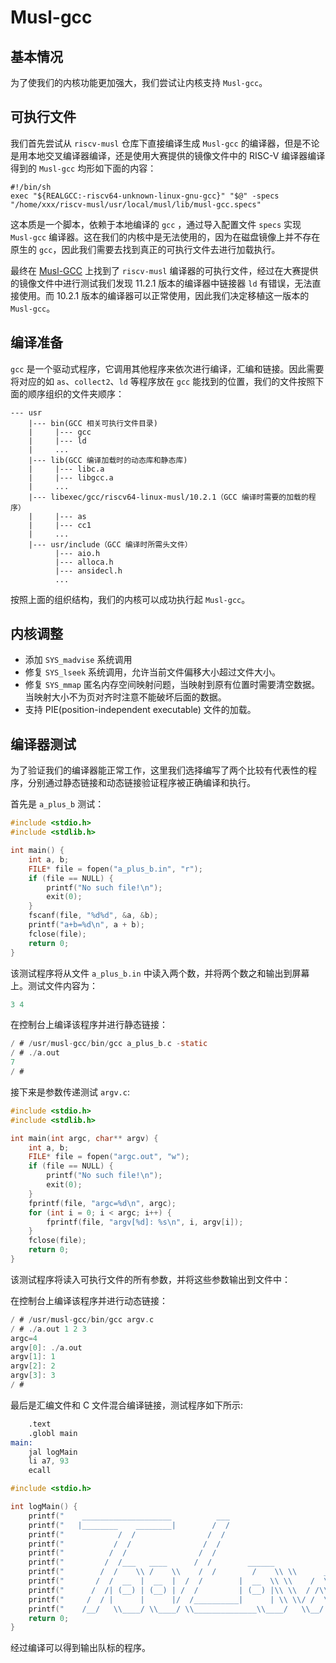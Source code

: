 # Musl-gcc

## 基本情况

为了使我们的内核功能更加强大，我们尝试让内核支持 `Musl-gcc`。

## 可执行文件

我们首先尝试从 `riscv-musl` 仓库下直接编译生成 `Musl-gcc` 的编译器，但是不论是用本地交叉编译器编译，还是使用大赛提供的镜像文件中的 RISC-V 编译器编译得到的 `Musl-gcc` 均形如下面的内容：

```shell
#!/bin/sh
exec "${REALGCC:-riscv64-unknown-linux-gnu-gcc}" "$@" -specs "/home/xxx/riscv-musl/usr/local/musl/lib/musl-gcc.specs"
```

这本质是一个脚本，依赖于本地编译的 `gcc` ，通过导入配置文件 `specs` 实现 `Musl-gcc` 编译器。这在我们的内核中是无法使用的，因为在磁盘镜像上并不存在原生的 `gcc`，因此我们需要去找到真正的可执行文件去进行加载执行。

最终在 [Musl-GCC](https://more.musl.cc/x86_64-linux-muslx32/) 上找到了 `riscv-musl` 编译器的可执行文件，经过在大赛提供的镜像文件中进行测试我们发现 11.2.1 版本的编译器中链接器 `ld` 有错误，无法直接使用。而 10.2.1 版本的编译器可以正常使用，因此我们决定移植这一版本的 `Musl-gcc`。

## 编译准备

`gcc` 是一个驱动式程序，它调用其他程序来依次进行编译，汇编和链接。因此需要将对应的如 `as`、`collect2`、`ld` 等程序放在 `gcc` 能找到的位置，我们的文件按照下面的顺序组织的文件夹顺序：

```shell
--- usr
    |--- bin(GCC 相关可执行文件目录)
    |     |--- gcc
    |     |--- ld
    |     ...
    |--- lib(GCC 编译加载时的动态库和静态库)
    |     |--- libc.a
    |     |--- libgcc.a
    |     ...
    |--- libexec/gcc/riscv64-linux-musl/10.2.1（GCC 编译时需要的加载的程序）
    |     |--- as
    |     |--- cc1
    |     ...
    |--- usr/include（GCC 编译时所需头文件）
          |--- aio.h
          |--- alloca.h
          |--- ansidecl.h
          ...
```

按照上面的组织结构，我们的内核可以成功执行起 `Musl-gcc`。

## 内核调整

* 添加 `SYS_madvise` 系统调用
* 修复 `SYS_lseek` 系统调用，允许当前文件偏移大小超过文件大小。
* 修复 `SYS_mmap` 匿名内存空间映射问题，当映射到原有位置时需要清空数据。当映射大小不为页对齐时注意不能破坏后面的数据。
* 支持 PIE(position-independent executable) 文件的加载。

## 编译器测试

为了验证我们的编译器能正常工作，这里我们选择编写了两个比较有代表性的程序，分别通过静态链接和动态链接验证程序被正确编译和执行。

首先是 `a_plus_b` 测试：

```c
#include <stdio.h>
#include <stdlib.h>

int main() {
    int a, b;
    FILE* file = fopen("a_plus_b.in", "r");
    if (file == NULL) {
        printf("No such file!\n");
        exit(0);
    }
    fscanf(file, "%d%d", &a, &b);
    printf("a+b=%d\n", a + b);
    fclose(file);
    return 0;
}
```

该测试程序将从文件 `a_plus_b.in` 中读入两个数，并将两个数之和输出到屏幕上。测试文件内容为：

```c
3 4
```

在控制台上编译该程序并进行静态链接：

```c
/ # /usr/musl-gcc/bin/gcc a_plus_b.c -static
/ # ./a.out
7
/ #
```

接下来是参数传递测试 `argv.c`:

```c
#include <stdio.h>
#include <stdlib.h>

int main(int argc, char** argv) {
    int a, b;
    FILE* file = fopen("argc.out", "w");
    if (file == NULL) {
        printf("No such file!\n");
        exit(0);
    }
    fprintf(file, "argc=%d\n", argc);
    for (int i = 0; i < argc; i++) {
        fprintf(file, "argv[%d]: %s\n", i, argv[i]);
    }
    fclose(file);
    return 0;
}
```

该测试程序将读入可执行文件的所有参数，并将这些参数输出到文件中：

在控制台上编译该程序并进行动态链接：

```c
/ # /usr/musl-gcc/bin/gcc argv.c
/ # ./a.out 1 2 3
argc=4
argv[0]: ./a.out
argv[1]: 1
argv[2]: 2
argv[3]: 3
/ #
```

最后是汇编文件和 C 文件混合编译链接，测试程序如下所示:

```asm
    .text
    .globl main
main:
    jal logMain
    li a7, 93
    ecall
```

```c
#include <stdio.h>

int logMain() {
    printf("    ____________________          ___                            \n");
    printf("   |________    ________|        /  /                            \n");
    printf("            /  /                /  /                             \n");
    printf("           /  /                /  /                              \n");
    printf("          /  /                /  /                               \n");
    printf("         /  /___   ____      /  /        ______                __ \n");
    printf("        /  /    \\ /    \\    /  /        /    \\ \\      __      / /\n");
    printf("       /  /  __  |  __  |  /  /        |  __  \\ \\    /  \\    / /\n");
    printf("      /  /| (__) | (__) | /  /         | (__) |\\ \\  / /\\ \\  / /\n");
    printf("     /  / |      |      |/  /__________|      | \\ \\/ /  \\ \\/ /\n");
    printf("    /__/   \\____/ \\____/ \\______________\\____/   \\__/    \\__/\n");
    return 0;
}
```

经过编译可以得到输出队标的程序。